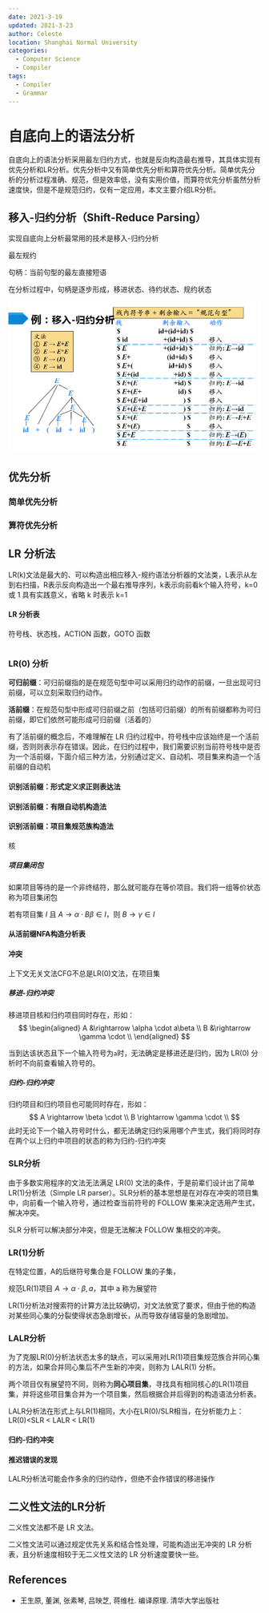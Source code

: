 ```yaml
---
date: 2021-3-19
updated: 2021-3-23
author: Celeste
location: Shanghai Normal University
categories: 
  - Computer Science
  - Compiler
tags:
  - Compiler
  - Grammar
---
```


# 自底向上的语法分析

自底向上的语法分析采用最左归约方式，也就是反向构造最右推导，其具体实现有优先分析和LR分析。优先分析中又有简单优先分析和算符优先分析。简单优先分析的分析过程准确、规范，但是效率低，没有实用价值，而算符优先分析虽然分析速度快，但是不是规范归约，仅有一定应用，本文主要介绍LR分析。

## 移入-归约分析（Shift-Reduce Parsing）

实现自底向上分析最常用的技术是移入-归约分析

最左规约

句柄：当前句型的最左直接短语

在分析过程中，句柄是逐步形成，移进状态、待约状态、规约状态

![Shift Reduce Parsing Example](./assets/shift-reduce-parsing-example.png)

## 优先分析

### 简单优先分析

### 算符优先分析

## LR 分析法

LR(k)文法是最大的、可以构造出相应移入-规约语法分析器的文法类，L表示从左到右扫描，R表示反向构造出一个最右推导序列，k表示向前看k个输入符号，k=0 或 1 具有实践意义，省略 k 时表示 k=1

#### LR 分析表

符号栈、状态栈，ACTION 函数，GOTO 函数

```

```

### LR(0) 分析

**可归前缀**：可归前缀指的是在规范句型中可以采用归约动作的前缀，一旦出现可归前缀，可以立刻采取归约动作。

**活前缀**：在规范句型中形成可归前缀之前（包括可归前缀）的所有前缀都称为可归前缀，即它们依然可能形成可归前缀（活着的）

有了活前缀的概念后，不难理解在 LR 归约过程中，符号栈中应该始终是一个活前缀，否则则表示存在错误。因此，在归约过程中，我们需要识别当前符号栈中是否为一个活前缀，下面介绍三种方法，分别通过定义、自动机、项目集来构造一个活前缀的自动机

#### 识别活前缀：形式定义求正则表达法

#### 识别活前缀：有限自动机构造法

#### 识别活前缀：项目集规范族构造法

核

##### 项目集闭包

如果项目等待的是一个非终结符，那么就可能存在等价项目。我们将一组等价状态称为项目集闭包

若有项目集 $I$ 且 $A \rightarrow \alpha \cdot B \beta \in I$，则 $B \rightarrow \gamma \in I$ 

#### 从活前缀NFA构造分析表

#### 冲突

上下文无关文法CFG不总是LR(0)文法，在项目集

##### 移进-归约冲突

移进项目核和归约项目同时存在，形如：
$$
\begin{aligned}
A &\rightarrow \alpha \cdot a\beta \\
B &\rightarrow \gamma \cdot        \\
\end{aligned}
$$

当到达该状态且下一个输入符号为`a`时，无法确定是移进还是归约，因为 LR(0) 分析时不向前查看输入符号的。

##### 归约-归约冲突

归约项目和归约项目也可能同时存在，形如：
$$
A \rightarrow \beta \cdot  \\
B \rightarrow \gamma \cdot \\
$$
此时无论下一个输入符号时什么，都无法确定归约采用哪个产生式，我们将同时存在两个以上归约中项目的状态的称为归约-归约冲突

### SLR分析

由于多数实用程序的文法无法满足 LR(0) 文法的条件，于是前辈们设计出了简单LR(1)分析法（Simple LR parser）。SLR分析的基本思想是在对存在冲突的项目集中，向前看一个输入符号，通过检查当前符号的 FOLLOW 集来决定选用产生式，解决冲突。

SLR 分析可以解决部分冲突，但是无法解决 FOLLOW 集相交的冲突。

### LR(1)分析

在特定位置，A的后继符号集合是 FOLLOW 集的子集，

规范LR(1)项目 $A\rightarrow \alpha \cdot \beta,a$，其中 a 称为展望符

LR(1)分析法对搜索符的计算方法比较确切，对文法放宽了要求，但由于他的构造对某些同心集的分裂使得状态急剧增长，从而导致存储容量的急剧增加。

### LALR分析

为了克服LR(0)分析法状态太多的缺点，可以采用对LR(1)项目集规范族合并同心集的方法，如果合并同心集后不产生新的冲突，则称为 LALR(1) 分析。

两个项目仅有展望符不同，则称为**同心项目集**，寻找具有相同核心的LR(1)项目集，并将这些项目集合并为一个项目集，然后根据合并后得到的构造语法分析表。

LALR分析法在形式上与LR(1)相同，大小在LR(0)/SLR相当，在分析能力上：LR(0)<SLR < LALR < LR(1)

#### 归约-归约冲突

#### 推迟错误的发现

LALR分析法可能会作多余的归约动作，但绝不会作错误的移进操作

## 二义性文法的LR分析

二义性文法都不是 LR 文法。

二义性文法可以通过规定优先关系和结合性处理，可能构造出无冲突的 LR 分析表，且分析速度相较于无二义性文法的 LR 分析速度要快一些。

## References

- 王生原, 董渊, 张素琴, 吕映芝, 蒋维杜. 编译原理. 清华大学出版社
